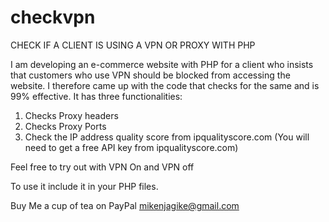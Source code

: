 # checkvpn
CHECK IF A CLIENT IS USING A VPN OR PROXY WITH PHP

I am developing an e-commerce website with PHP for a client who insists that customers who use VPN should be blocked from accessing the website. 
I therefore came up with the code that checks for the same and is 99% effective. It has three functionalities:

1. Checks Proxy headers
2. Checks Proxy Ports
3. Check the IP address quality score from ipqualityscore.com (You will need to get a free API key from ipqualityscore.com)

Feel free to try out with VPN On and VPN off

To use it include it in your PHP files.

Buy Me a cup of tea on PayPal mikenjagike@gmail.com
